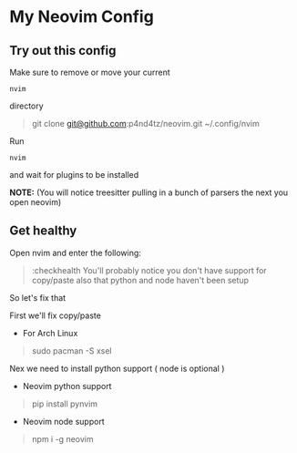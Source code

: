# My Neovim Config

## Try out this config
Make sure to remove or move your current 
``` 
nvim
``` 
directory 
> git clone git@github.com:p4nd4tz/neovim.git ~/.config/nvim

Run 
```
nvim
``` 
and wait for plugins to be installed

**NOTE:** (You will notice treesitter pulling in a bunch of parsers the next you open neovim)

## Get healthy
Open nvim and enter the following:
> :checkhealth
You'll probably notice you don't have support for copy/paste also that python and node haven't been setup

So let's fix that

First we'll fix copy/paste
* For Arch Linux  
> sudo pacman -S xsel

Nex we need to install python support ( node is optional )
* Neovim python support  
> pip install pynvim
* Neovim node support  
> npm i -g neovim
